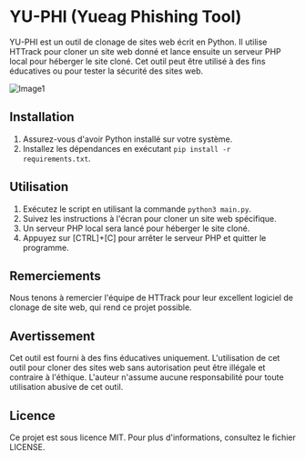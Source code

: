 # YU-PHI (Yueag Phishing Tool)

YU-PHI est un outil de clonage de sites web écrit en Python. Il utilise HTTrack pour cloner un site web donné et lance ensuite un serveur PHP local pour héberger le site cloné. Cet outil peut être utilisé à des fins éducatives ou pour tester la sécurité des sites web.

![Image1](https://imgur.com/m2ZBi41)

## Installation

1. Assurez-vous d'avoir Python installé sur votre système.
2. Installez les dépendances en exécutant `pip install -r requirements.txt`.

## Utilisation

1. Exécutez le script en utilisant la commande `python3 main.py`.
2. Suivez les instructions à l'écran pour cloner un site web spécifique.
3. Un serveur PHP local sera lancé pour héberger le site cloné.
4. Appuyez sur [CTRL]+[C] pour arrêter le serveur PHP et quitter le programme.

## Remerciements

Nous tenons à remercier l'équipe de HTTrack pour leur excellent logiciel de clonage de site web, qui rend ce projet possible.

## Avertissement

Cet outil est fourni à des fins éducatives uniquement. L'utilisation de cet outil pour cloner des sites web sans autorisation peut être illégale et contraire à l'éthique. L'auteur n'assume aucune responsabilité pour toute utilisation abusive de cet outil.

## Licence

Ce projet est sous licence MIT. Pour plus d'informations, consultez le fichier LICENSE.
